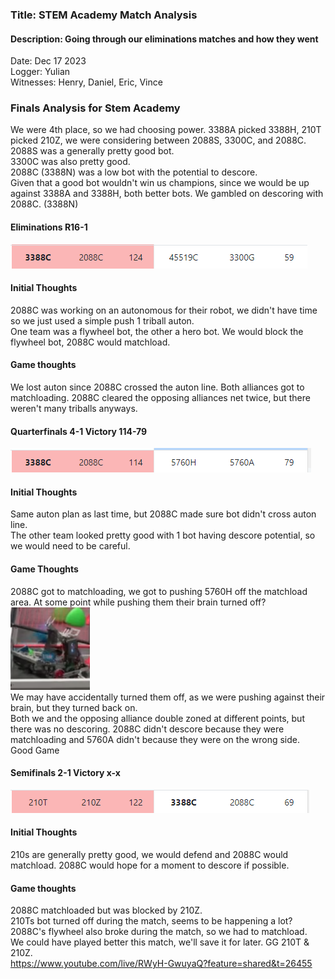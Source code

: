 ### Title: STEM Academy Match Analysis
#### Description: Going through our eliminations matches and how they went
Date: Dec 17 2023<br>
Logger: Yulian<br>
Witnesses: Henry, Daniel, Eric, Vince<br>

### Finals Analysis for Stem Academy

We were 4th place, so we had choosing power.
3388A picked 3388H, 210T picked 210Z, we were considering between 2088S, 3300C, and 2088C.<br>
2088S was a generally pretty good bot.<br>
3300C was also pretty good.<br>
2088C (3388N) was a low bot with the potential to descore.<br>
Given that a good bot wouldn't win us champions, since we would be up against 3388A and 3388H, both better bots. We gambled on descoring with 2088C. (3388N)

#### Eliminations R16-1
![Match RF16-1](images/STEM%20Tournament/Match%20RF%2016-1.png)
#### Initial Thoughts
2088C was working on an autonomous for their robot, we didn't have time so we just used a simple push 1 triball auton. <br>
One team was a flywheel bot, the other a hero bot. We would block the flywheel bot, 2088C would matchload.
#### Game thoughts
We lost auton since 2088C crossed the auton line. Both alliances got to matchloading. 2088C cleared the opposing alliances net twice, but there weren't many triballs anyways.

#### Quarterfinals 4-1 Victory 114-79
![Match QF 4-1](images/STEM%20Tournament/Match%20QF%204-1.png)
#### Initial Thoughts
Same auton plan as last time, but 2088C made sure bot didn't cross auton line.<br>
The other team looked pretty good with 1 bot having descore potential, so we would need to be careful.
#### Game Thoughts 
2088C got to matchloading, we got to pushing 5760H off the matchload area. At some point while pushing them their brain turned off?<br>
![5760H turned off](images/STEM%20Tournament/5760H%20turned%20off.png)<br>
We may have accidentally turned them off, as we were pushing against their brain, but they turned back on. <br>
Both we and the opposing alliance double zoned at different points, but there was no descoring. 2088C didn't descore because they were matchloading and 5760A didn't because they were on the wrong side. <br>
Good Game

#### Semifinals 2-1 Victory x-x
![Match SF #2-1, 210T, 210Z 122 - 3388C, 2088C 69](images/STEM%20Tournament/Match%20SF%202-1.png)
#### Initial Thoughts
210s are generally pretty good, we would defend and 2088C would matchload. 2088C would hope for a moment to descore if possible.
#### Game thoughts
2088C matchloaded but was blocked by 210Z.<br>
210Ts bot turned off during the match, seems to be happening a lot? <br>
2088C's flywheel also broke during the match, so we had to matchload. <br>
We could have played better this match, we'll save it for later. GG 210T & 210Z.<br>
https://www.youtube.com/live/RWyH-GwuyaQ?feature=shared&t=26455
